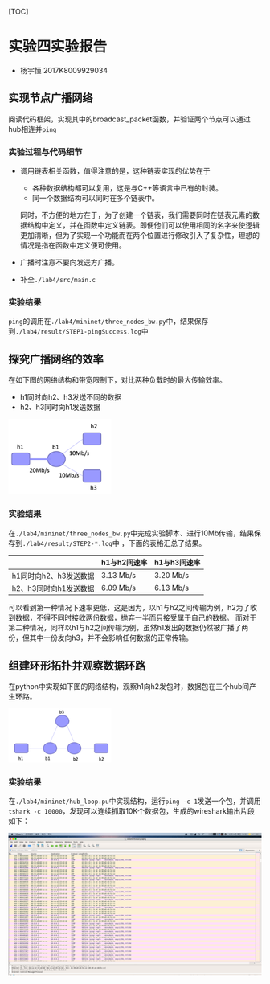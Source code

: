 [TOC]

# 实验四实验报告
+ 杨宇恒 2017K8009929034

## 实现节点广播网络
阅读代码框架，实现其中的broadcast_packet函数，并验证两个节点可以通过hub相连并`ping`

### 实验过程与代码细节
+ 调用链表相关函数，值得注意的是，这种链表实现的优势在于
	+ 各种数据结构都可以复用，这是与C++等语言中已有的封装。
	+ 同一个数据结构可以同时在多个链表中。
	
	同时，不方便的地方在于，为了创建一个链表，我们需要同时在链表元素的数据结构中定义，并在函数中定义链表。即便他们可以使用相同的名字来使逻辑更加清晰，但为了实现一个功能而在两个位置进行修改引入了复杂性，理想的情况是指在函数中定义便可使用。
	
+ 广播时注意不要向发送方广播。
+ 补全`./lab4/src/main.c`

### 实验结果
`ping`的调用在`./lab4/mininet/three_nodes_bw.py`中，结果保存到`./lab4/result/STEP1-pingSuccess.log`中 

## 探究广播网络的效率
在如下图的网络结构和带宽限制下，对比两种负载时的最大传输效率。
+ h1同时向h2、h3发送不同的数据
+ h2、h3同时向h1发送数据

<img src="network2.png" alt="network2" style="zoom:20%;" />

### 实验结果
在`./lab4/mininet/three_nodes_bw.py`中完成实验脚本、进行10Mb传输，结果保存到`./lab4/result/STEP2-*.log`中 ，下面的表格汇总了结果。

|                        | h1与h2间速率 | h1与h3间速率 |
| ---------------------- | ------------ | ------------ |
| h1同时向h2、h3发送数据 | 3.13 Mb/s    | 3.20 Mb/s    |
| h2、h3同时向h1发送数据 | 6.09 Mb/s    | 6.13 Mb/s    |

可以看到第一种情况下速率更低，这是因为，以h1与h2之间传输为例，h2为了收到数据，不得不同时接收两份数据，抛弃一半而只接受属于自己的数据。
而对于第二种情况，同样以h1与h2之间传输为例，虽然h1发出的数据仍然被广播了两份，但其中一份发向h3，并不会影响任何数据的正常传输。

## 组建环形拓扑并观察数据环路
在python中实现如下图的网络结构，观察h1向h2发包时，数据包在三个hub间产生环路。

<img src="network3.png" alt="network3" style="zoom:20%;" />

###  实验结果
在`./lab4/mininet/hub_loop.pu`中实现结构，运行`ping -c 1`发送一个包，并调用`tshark -c 10000`，发现可以连续抓取10K个数据包，生成的wireshark输出片段如下：

<img src="wiresharOutput.png" alt="wiresharOutput" style="zoom:50%;" />










